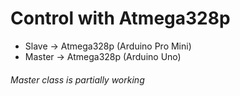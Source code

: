 # Control with Atmega328p
- Slave -> Atmega328p (Arduino Pro Mini)
- Master -> Atmega328p (Arduino Uno)

###### Master class is partially working

